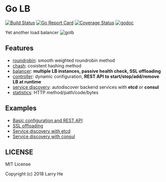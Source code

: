 # Go LB
[![Build Status](https://travis-ci.org/onestraw/golb.svg?branch=master)](https://travis-ci.org/onestraw/golb)
[![Go Report Card](https://goreportcard.com/badge/github.com/onestraw/golb)](https://goreportcard.com/report/github.com/onestraw/golb)
[![Coverage Status](https://coveralls.io/repos/github/onestraw/golb/badge.svg?branch=master)](https://coveralls.io/github/onestraw/golb?branch=master)
[![godoc](https://godoc.org/github.com/onestraw/golb?status.svg)](https://godoc.org/github.com/onestraw/golb)

Yet another load balancer
![golb](golb.png)

## Features

- [roundrobin](roundrobin/): smooth weighted roundrobin method
- [chash](chash/): cosistent hashing method
- [balancer](balancer/): **multiple LB instances, passive health check, SSL offloading**
- [controller](controller/): dynamic configuration, **REST API to start/stop/add/remove LB at runtime**
- [service discovery](discovery/): autodiscover backend services with **etcd** or **consul**
- [statistics](stats/): HTTP method/path/code/bytes

## Examples

- [Basic configuration and REST API](examples/restapi)
- [SSL offloading](examples/https)
- [Service discovery with etcd](examples/etcd)
- [Service discovery with consul](examples/consul)

## LICENSE

MIT License

Copyright (c) 2018 Larry He
